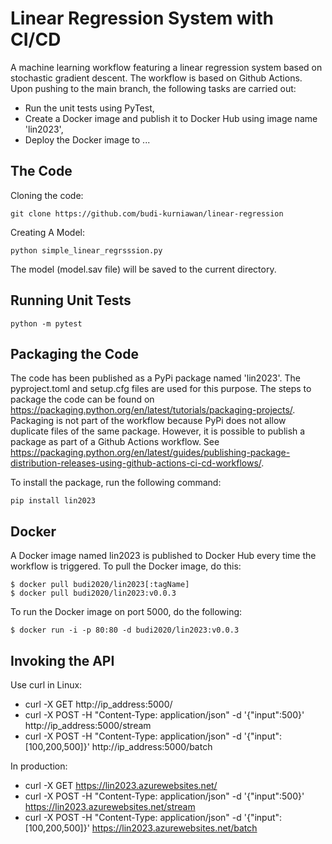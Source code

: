# Linear Regression System with CI/CD
A machine learning workflow featuring a linear regression system based on stochastic gradient descent.
The workflow is based on Github Actions. Upon pushing to the main branch, the following tasks are carried out:

- Run the unit tests using PyTest,
- Create a Docker image and publish it to Docker Hub using image name 'lin2023',
- Deploy the Docker image to ...

## The Code
Cloning the code:
```
git clone https://github.com/budi-kurniawan/linear-regression
```

Creating A Model:
```
python simple_linear_regrsssion.py
```
The model (model.sav file) will be saved to the current directory.

## Running Unit Tests
```
python -m pytest
```

## Packaging the Code
The code has been published as a PyPi package named 'lin2023'. The pyproject.toml and setup.cfg files are used for this purpose. The steps to package the code can be found on
https://packaging.python.org/en/latest/tutorials/packaging-projects/. Packaging is not part of the workflow because PyPi does not allow duplicate files of the same package. However, it is possible to publish a package as part of a Github Actions workflow. See https://packaging.python.org/en/latest/guides/publishing-package-distribution-releases-using-github-actions-ci-cd-workflows/.

To install the package, run the following command:
```
pip install lin2023
```

## Docker
A Docker image named lin2023 is published to Docker Hub every time the workflow is triggered.
To pull the Docker image, do this:
```
$ docker pull budi2020/lin2023[:tagName]
$ docker pull budi2020/lin2023:v0.0.3
```

To run the Docker image on port 5000, do the following:
```
$ docker run -i -p 80:80 -d budi2020/lin2023:v0.0.3

```

## Invoking the API
Use curl in Linux:
- curl -X GET http://ip_address:5000/
- curl -X POST -H "Content-Type: application/json" -d '{"input":500}' http://ip_address:5000/stream
- curl -X POST -H "Content-Type: application/json" -d '{"input":[100,200,500]}' http://ip_address:5000/batch

In production:
- curl -X GET https://lin2023.azurewebsites.net/
- curl -X POST -H "Content-Type: application/json" -d '{"input":500}' https://lin2023.azurewebsites.net/stream
- curl -X POST -H "Content-Type: application/json" -d '{"input":[100,200,500]}' https://lin2023.azurewebsites.net/batch
